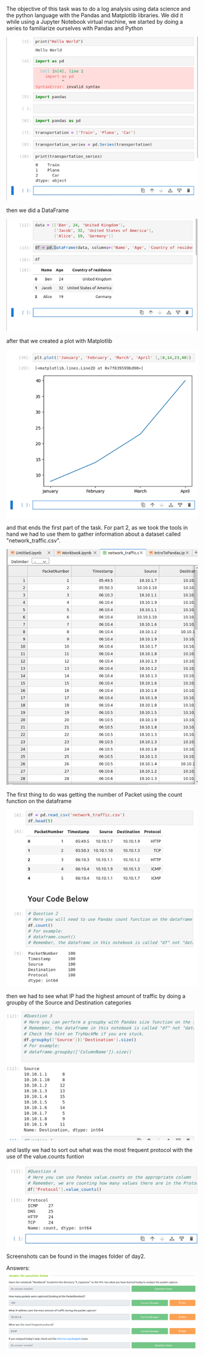 The objective of this task was to do a log analysis using data science and the python language with the Pandas and Matplotlib libraries. We did it while using a Jupyter Notebook virtual machine, we started by 
doing a series to familiarize ourselves with Pandas and Python

![p1_screenshot1.png](https://github.com/Hajim3ND/Advent-of-Cyber-2023/blob/main/day2/images/p1_screenshot1.png) 

then we did a DataFrame  

![p1_screenshot3.png](https://github.com/Hajim3ND/Advent-of-Cyber-2023/blob/main/day2/images/p1_screenshot3.png)

after that we created a plot with Matplotlib

![p1_screenshot4.png](https://github.com/Hajim3ND/Advent-of-Cyber-2023/blob/main/day2/images/p1_screenshot4.png)

and that ends the first part of the task. For part 2, as we took the tools in hand we had to use them to gather information about a dataset called "network_traffic.csv".

![p2_network_traffic.png](https://github.com/Hajim3ND/Advent-of-Cyber-2023/blob/main/day2/images/p2_network_traffic.png)

The first thing to do was getting the number of Packet using the count function on the dataframe

 ![p2_screenshot1.png](https://github.com/Hajim3ND/Advent-of-Cyber-2023/blob/main/day2/images/p2_screenshot1.png)

then we had to see what IP had the highest amount of traffic by doing a groupby of the Source and Destination categories

 ![p2_screenshot2.png](https://github.com/Hajim3ND/Advent-of-Cyber-2023/blob/main/day2/images/p2_screenshot2.png)

and lastly we had to sort out what was the most frequent protocol with the use of the value.counts funtion

![p2_screenshot3.png](https://github.com/Hajim3ND/Advent-of-Cyber-2023/blob/main/day2/images/p3_screenshot3.png)

Screenshots can be found in the images folder of day2.

Answers:
![answers.png](https://github.com/Hajim3ND/Advent-of-Cyber-2023/blob/main/day2/images/answers.png)
